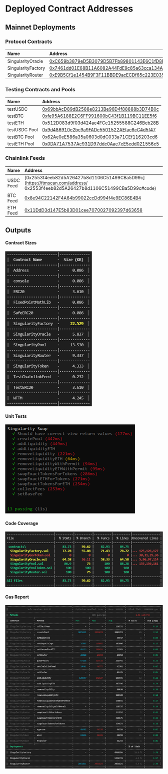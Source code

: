 # Deployed Contract Addresses

## Mainnet Deployments

### Protocol Contracts
| Name | Address |
| :--- | :--- |
| SingularityOracle | [0xC659b3879eD5B3079D5B7Fb89801143E6C1fD8Fa](https://ftmscan.com/address/0xC659b3879eD5B3079D5B7Fb89801143E6C1fD8Fa#code) |
| SingularityFactory | [0x7461dd01E68B11A6082A44FdE9c85a63cca134A2](https://ftmscan.com/address/0x7461dd01e68b11a6082a44fde9c85a63cca134a2#code) |
| SingularityRouter | [0xE9B5Cf1e1454B9F3F11BBDE9acECDf65c223E035](https://ftmscan.com/address/0xE9B5Cf1e1454B9F3F11BBDE9acECDf65c223E035#code) |

### Testing Contracts and Pools
| Name | Address |
| :--- | :--- |
| testUSDC | [0x69bbAcD89dB2588e8213Be96D4f88888b3D74B0c](https://ftmscan.com/address/0x69bbAcD89dB2588e8213Be96D4f88888b3D74B0c#code) |
| testBTC | [0xfe95A6188E2C6FF991600bC43f1B119BC11EE5f6](https://ftmscan.com/address/0xfe95a6188e2c6ff991600bc43f1b119bc11ee5f6#code) |
| testETH | [0x512D083d9f03d424ae4FCe15255588C246Beb28B](https://ftmscan.com/address/0x512d083d9f03d424ae4fce15255588c246beb28b#code) |
| testUSDC Pool | [0x9d486910e2bc9a9FADe5501522AEfae8cC4d5f47](https://ftmscan.com/address/0x9d486910e2bc9a9FADe5501522AEfae8cC4d5f47#code) |
| testBTC Pool | [0x62Ae0eE586a35a0603d0dC033a71CEf116203cd6](https://ftmscan.com/address/0x62Ae0eE586a35a0603d0dC033a71CEf116203cd6#code) |
| testETH Pool | [0x0DA71A7537Ac931D97ddc0Aae7eE5edd021556c5](https://ftmscan.com/address/0x0DA71A7537Ac931D97ddc0Aae7eE5edd021556c5#code) |

### Chainlink Feeds
| Name | Address |
| :--- | :--- |
| USDC Feed | [0x2553f4eeb82d5A26427b8d1106C51499CBa5D99c](https://ftmscan.com/address/	0x2553f4eeb82d5A26427b8d1106C51499CBa5D99c#code) |
| BTC Feed | [0x8e94C22142F4A64b99022ccDd994f4e9EC86E4B4](https://ftmscan.com/address/0x8e94C22142F4A64b99022ccDd994f4e9EC86E4B4#code) |
| ETH Feed | [0x11DdD3d147E5b83D01cee7070027092397d63658](https://ftmscan.com/address/0x11DdD3d147E5b83D01cee7070027092397d63658#code) |

## Outputs
#### Contract Sizes
![](contract-sizes.png)

#### Unit Tests
![](tests.png)

#### Code Coverage
![](coverage.png)

#### Gas Report
![](gas-report.png)